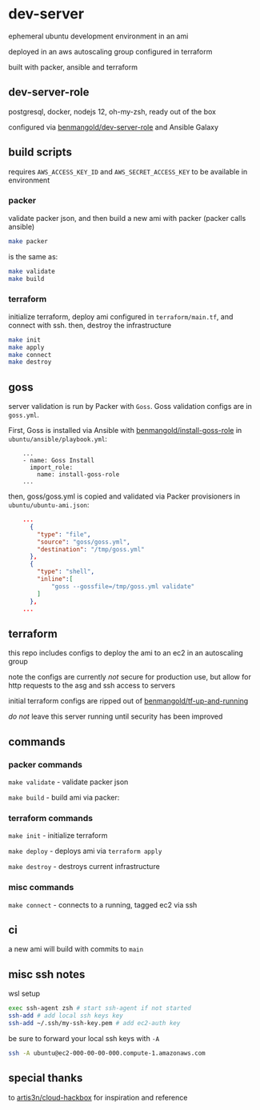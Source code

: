 # dev-server

ephemeral ubuntu development environment in an ami

deployed in an aws autoscaling group configured in terraform

built with packer, ansible and terraform

## dev-server-role

postgresql, docker, nodejs 12, oh-my-zsh, ready out of the box

configured via [benmangold/dev-server-role](https://github.com/benmangold/dev-server-role) and Ansible Galaxy

## build scripts

requires `AWS_ACCESS_KEY_ID`  and `AWS_SECRET_ACCESS_KEY` to be available in environment

### packer

validate packer json, and then build a new ami with packer (packer calls ansible)

```bash
make packer
```

is the same as:

```bash
make validate
make build

```

### terraform

initialize terraform, deploy ami configured in `terraform/main.tf`, and connect with ssh. then, destroy the infrastructure

```bash
make init
make apply
make connect
make destroy

```

## goss

server validation is run by Packer with `Goss`.  Goss validation configs are in `goss.yml`.  

First, Goss is installed via Ansible with [benmangold/install-goss-role](https://github.com/benmangold/install-goss-role) in `ubuntu/ansible/playbook.yml`:

```ansible
    ...
    - name: Goss Install
      import_role:
        name: install-goss-role
    ...
```

then, goss/goss.yml is copied and validated via Packer provisioners in `ubuntu/ubuntu-ami.json`:

```json
    ...
      {
        "type": "file",
        "source": "goss/goss.yml",
        "destination": "/tmp/goss.yml"
      },
      {
        "type": "shell",
        "inline":[
            "goss --gossfile=/tmp/goss.yml validate"
        ]
      },
    ...

```
## terraform

this repo includes configs to deploy the ami to an ec2 in an autoscaling group

note the configs are currently _not_ secure for production use, but allow for http requests to the asg and ssh access to servers

initial terraform configs are ripped out of [benmangold/tf-up-and-running](https://github.com/benmangold/tf-up-and-running)

_do not_ leave this server running until security has been improved

## commands

### packer commands

`make validate` - validate packer json

`make build` - build ami via packer: 

### terraform commands

`make init` - initialize terraform

`make deploy` - deploys ami via `terraform apply`

`make destroy` - destroys current infrastructure

### misc commands

`make connect` - connects to a running, tagged ec2 via ssh

## ci

a new ami will build with commits to `main`

## misc ssh notes

wsl setup

```bash
exec ssh-agent zsh # start ssh-agent if not started
ssh-add # add local ssh keys key
ssh-add ~/.ssh/my-ssh-key.pem # add ec2-auth key
```

be sure to forward your local ssh keys with `-A`

```bash
ssh -A ubuntu@ec2-000-00-00-000.compute-1.amazonaws.com

```

## special thanks

to [artis3n/cloud-hackbox](https://github.com/artis3n/cloud-hackbox) for inspiration and reference

